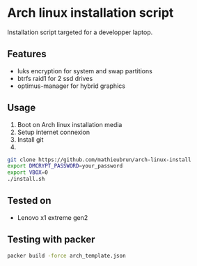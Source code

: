 # Arch linux installation script

Installation script targeted for a developper laptop.

## Features

- luks encryption for system and swap partitions
- btrfs raid1 for 2 ssd drives
- optimus-manager for hybrid graphics

## Usage

1. Boot on Arch linux installation media
2. Setup internet connexion
3. Install git
4. 

```` sh
git clone https://github.com/mathieubrun/arch-linux-install
export DMCRYPT_PASSWORD=your_password
export VBOX=0
./install.sh
````

## Tested on 

- Lenovo x1 extreme gen2

## Testing with packer

```` sh
packer build -force arch_template.json
````



